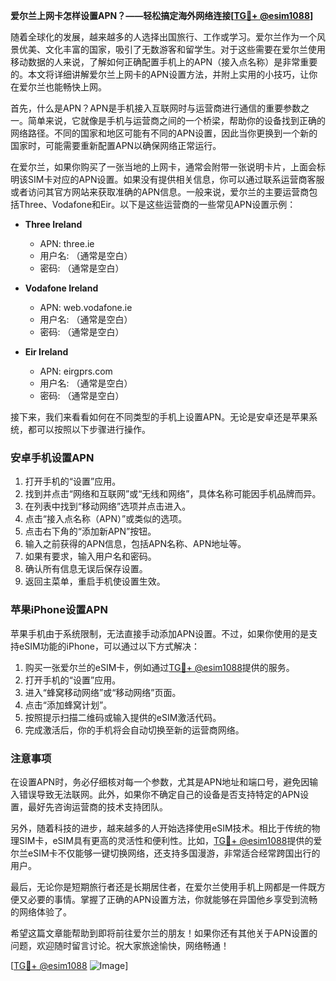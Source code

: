 **爱尔兰上网卡怎样设置APN？——轻松搞定海外网络连接[[TG💪+ @esim1088](https://t.me/s/esim1088)]**

随着全球化的发展，越来越多的人选择出国旅行、工作或学习。爱尔兰作为一个风景优美、文化丰富的国家，吸引了无数游客和留学生。对于这些需要在爱尔兰使用移动数据的人来说，了解如何正确配置手机上的APN（接入点名称）是非常重要的。本文将详细讲解爱尔兰上网卡的APN设置方法，并附上实用的小技巧，让你在爱尔兰也能畅快上网。

首先，什么是APN？APN是手机接入互联网时与运营商进行通信的重要参数之一。简单来说，它就像是手机与运营商之间的一个桥梁，帮助你的设备找到正确的网络路径。不同的国家和地区可能有不同的APN设置，因此当你更换到一个新的国家时，可能需要重新配置APN以确保网络正常运行。

在爱尔兰，如果你购买了一张当地的上网卡，通常会附带一张说明卡片，上面会标明该SIM卡对应的APN设置。如果没有提供相关信息，你可以通过联系运营商客服或者访问其官方网站来获取准确的APN信息。一般来说，爱尔兰的主要运营商包括Three、Vodafone和Eir。以下是这些运营商的一些常见APN设置示例：

- **Three Ireland**
  - APN: three.ie
  - 用户名: （通常是空白）
  - 密码: （通常是空白）

- **Vodafone Ireland**
  - APN: web.vodafone.ie
  - 用户名: （通常是空白）
  - 密码: （通常是空白）

- **Eir Ireland**
  - APN: eirgprs.com
  - 用户名: （通常是空白）
  - 密码: （通常是空白）

接下来，我们来看看如何在不同类型的手机上设置APN。无论是安卓还是苹果系统，都可以按照以下步骤进行操作。

### 安卓手机设置APN

1. 打开手机的“设置”应用。
2. 找到并点击“网络和互联网”或“无线和网络”，具体名称可能因手机品牌而异。
3. 在列表中找到“移动网络”选项并点击进入。
4. 点击“接入点名称（APN）”或类似的选项。
5. 点击右下角的“添加新APN”按钮。
6. 输入之前获得的APN信息，包括APN名称、APN地址等。
7. 如果有要求，输入用户名和密码。
8. 确认所有信息无误后保存设置。
9. 返回主菜单，重启手机使设置生效。

### 苹果iPhone设置APN

苹果手机由于系统限制，无法直接手动添加APN设置。不过，如果你使用的是支持eSIM功能的iPhone，可以通过以下方式解决：

1. 购买一张爱尔兰的eSIM卡，例如通过[TG💪+ @esim1088](https://t.me/s/esim1088)提供的服务。
2. 打开手机的“设置”应用。
3. 进入“蜂窝移动网络”或“移动网络”页面。
4. 点击“添加蜂窝计划”。
5. 按照提示扫描二维码或输入提供的eSIM激活代码。
6. 完成激活后，你的手机将会自动切换至新的运营商网络。

### 注意事项

在设置APN时，务必仔细核对每一个参数，尤其是APN地址和端口号，避免因输入错误导致无法联网。此外，如果你不确定自己的设备是否支持特定的APN设置，最好先咨询运营商的技术支持团队。

另外，随着科技的进步，越来越多的人开始选择使用eSIM技术。相比于传统的物理SIM卡，eSIM具有更高的灵活性和便利性。比如，[TG💪+ @esim1088](https://t.me/s/esim1088)提供的爱尔兰eSIM卡不仅能够一键切换网络，还支持多国漫游，非常适合经常跨国出行的用户。

最后，无论你是短期旅行者还是长期居住者，在爱尔兰使用手机上网都是一件既方便又必要的事情。掌握了正确的APN设置方法，你就能够在异国他乡享受到流畅的网络体验了。

希望这篇文章能帮助到即将前往爱尔兰的朋友！如果你还有其他关于APN设置的问题，欢迎随时留言讨论。祝大家旅途愉快，网络畅通！

[[TG💪+ @esim1088](https://t.me/s/esim1088) ![Image](https://i.postimg.cc/4NQfJmqS/Snipaste-2025-05-13-00-14-12.png)]
